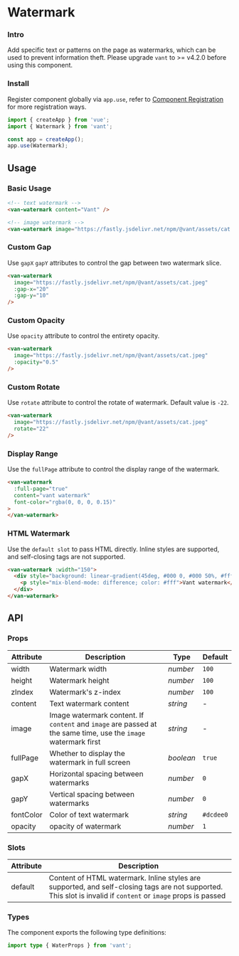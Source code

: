 # Watermark

### Intro

Add specific text or patterns on the page as watermarks, which can be used to prevent information theft. Please upgrade `vant` to >= v4.2.0 before using this component.

### Install

Register component globally via `app.use`, refer to [Component Registration](#/en-US/advanced-usage#zu-jian-zhu-ce) for more registration ways.

```js
import { createApp } from 'vue';
import { Watermark } from 'vant';

const app = createApp();
app.use(Watermark);
```

## Usage

### Basic Usage

```html
<!-- text watermark -->
<van-watermark content="Vant" />

<!-- image watermark -->
<van-watermark image="https://fastly.jsdelivr.net/npm/@vant/assets/cat.jpeg" />
```

### Custom Gap

Use `gapX` `gapY` attributes to control the gap between two watermark slice.

```html
<van-watermark
  image="https://fastly.jsdelivr.net/npm/@vant/assets/cat.jpeg"
  :gap-x="20"
  :gap-y="10"
/>
```

### Custom Opacity

Use `opacity` attribute to control the entirety opacity.

```html
<van-watermark
  image="https://fastly.jsdelivr.net/npm/@vant/assets/cat.jpeg"
  :opacity="0.5"
/>
```

### Custom Rotate

Use `rotate` attribute to control the rotate of watermark. Default value is `-22`.

```html
<van-watermark
  image="https://fastly.jsdelivr.net/npm/@vant/assets/cat.jpeg"
  rotate="22"
/>
```

### Display Range

Use the `fullPage` attribute to control the display range of the watermark.

```html
<van-watermark
  :full-page="true"
  content="vant watermark"
  font-color="rgba(0, 0, 0, 0.15)"
>
</van-watermark>
```

### HTML Watermark

Use the `default slot` to pass HTML directly. Inline styles are supported, and self-closing tags are not supported.

```html
<van-watermark :width="150">
  <div style="background: linear-gradient(45deg, #000 0, #000 50%, #fff 50%)">
    <p style="mix-blend-mode: difference; color: #fff">Vant watermark</p>
  </div>
</van-watermark>
```

## API

### Props

| Attribute | Description | Type | Default |
| --- | --- | --- | --- |
| width | Watermark width | _number_ | `100` |
| height | Watermark height | _number_ | `100` |
| zIndex | Watermark's z-index | _number_ | `100` |
| content | Text watermark content | _string_ | - |
| image | Image watermark content. If `content` and `image` are passed at the same time, use the `image` watermark first | _string_ | - |
| fullPage | Whether to display the watermark in full screen | _boolean_ | `true` |
| gapX | Horizontal spacing between watermarks | _number_ | `0` |
| gapY | Vertical spacing between watermarks | _number_ | `0` |
| fontColor | Color of text watermark | _string_ | `#dcdee0` |
| opacity | opacity of watermark | _number_ | `1` |

### Slots

| Attribute | Description |
| --- | --- |
| default | Content of HTML watermark. Inline styles are supported, and self-closing tags are not supported. This slot is invalid if `content` or `image` props is passed |

### Types

The component exports the following type definitions:

```ts
import type { WaterProps } from 'vant';
```
